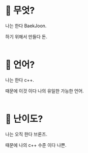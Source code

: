 # 🧠 무엇?
나는 한다 BaekJoon.

하기 위해서 만들다 돈.<br><br>

# 💬 언어?
나는 한다 c++.

때문에 이것 이다 나의 유일한 가능한 언어.<br><br>

# 🏅 난이도?
나는 오직 한다 브론즈.

때문에 나의 c++ 수준 이다 나쁜.
